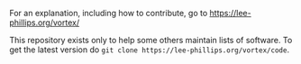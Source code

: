 For an explanation, including how to contribute, go to https://lee-phillips.org/vortex/

This repository exists only to help some others maintain lists of software. To get the latest version do `git clone https://lee-phillips.org/vortex/code`.  


